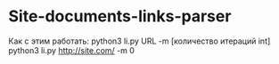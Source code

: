 # Site-documents-links-parser

Как с этим работать:
python3 li.py URL -m [количество итераций int]
python3 li.py http://site.com/ -m 0
